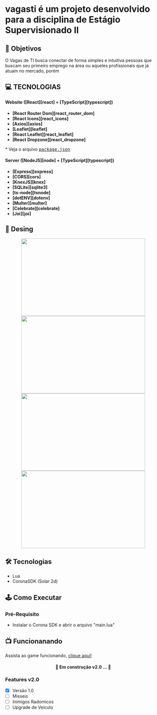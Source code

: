 # vagasti é um projeto desenvolvido para a disciplina de Estágio Supervisionado II
 
## :dart: Objetivos 
O Vagas de TI busca conectar de forma simples e intuitiva pessoas que buscam seu primeiro emprego na área ou aqueles profissionais que já atuam no mercado, porém 

 
## **:computer: TECNOLOGIAS**

#### **Website** ([React][react] + [TypeScript][typescript])

  - **[React Router Dom][react_router_dom]**
  - **[React Icons][react_icons]**
  - **[Axios][axios]**
  - **[Leaflet][leaflet]**
  - **[React Leaflet][react_leaflet]**
  - **[React Dropzone][react_dropzone]**


  \* Veja o arquivo <kbd>[package.json](./sources/website/package.json)</kbd>

#### **Server** ([NodeJS][node] + [TypeScript][typescript])

  - **[Express][express]**
  - **[CORS][cors]**
  - **[KnexJS][knex]**
  - **[SQLite][sqlite3]**
  - **[ts-node][tsnode]**
  - **[dotENV][dotenv]**
  - **[Multer][multer]**
  - **[Celebrate][celebrate]**
  - **[Joi][joi]**

## 🎨 Desing
<p align="center">
 <img width="400px" height="250px" src="Action-Car-2/imgs/Imagem1.jpg">
 <img width="400px" height="250px" src="Action-Car-2/imgs/Imagem2.jpg">
 <img width="400px" height="250px" src="Action-Car-2/imgs/Imagem3.jpg">
 <img width="400px" height="250px" src="Action-Car-2/imgs/Imagem4.jpg">
</p>

## 🛠 Tecnologias
 * Lua
 * CoronaSDK (Solar 2d)

## 🕹 Como Executar
 ### Pré-Requisito
  * Instalar o Corona SDK e abrir o arquivo "main.lua"

## :tv: Funcionanando
Assista ao game funcionando, [clique aqui!](https://youtu.be/XMTqdgveVZY)

<h4 align="center">
  🚧 Em construção v2.0 ... 🚧
</h4>

### Features v2.0
- [x] Versão 1.0
- [ ] Misseis
- [ ] Inimigos Radomicos 
- [ ] Upgrade de Veiculo
